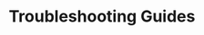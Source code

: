 ---
# metadata # 
title:  Troubleshooting Guides
description: Learn how to resolve issues related to installation, configuration, deployment, and pipeline setup for Pachyderm.
date: 
---